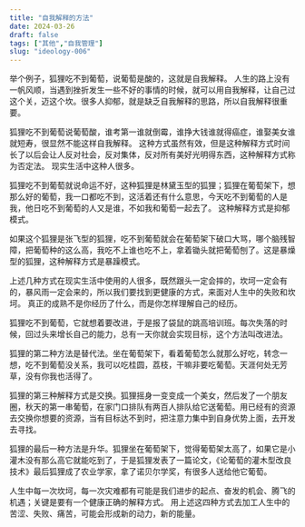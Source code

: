 ```yaml
---
title: "自我解释的方法"
date: 2024-03-26
draft: false
tags: ["其他","自我管理"]
slug: "ideology-006"
---
```


举个例子，狐狸吃不到葡萄，说葡萄是酸的，这就是自我解释。
人生的路上没有一帆风顺，当遇到挫折发生一些不好的事情的时候，就可以用自我解释，让自己过这个关，迈这个坎。很多人抑郁，就是缺乏自我解释的思路，所以自我解释很重要。

狐狸吃不到葡萄说葡萄酸，谁考第一谁就倒霉，谁挣大钱谁就得癌症，谁娶美女谁就短寿，很显然不能这样自我解释。
这种方式虽然有效，但是这种解释方式时间长了以后会让人反对社会，反对集体，反对所有美好光明得东西，这种解释方式称为否定法。 现实生活中这种人很多。

狐狸吃不到葡萄就说命运不好，这种狐狸是林黛玉型的狐狸；狐狸在葡萄架下，想那么好的葡萄，我一口都吃不到，这活着还有什么意思，今天吃不到葡萄的人是我，他日吃不到葡萄的人又是谁，不如我和葡萄一起去了。
这种解释方式是抑郁模式。

如果这个狐狸是张飞型的狐狸，吃不到葡萄就会在葡萄架下破口大骂，哪个脑残智障，把葡萄种的这么高，我吃不上谁也吃不上，拿着锄头就把葡萄刨了。这是暴燥型的狐狸，这种解释方式是暴躁模式。

上述几种方式在现实生活中使用的人很多，既然跟头一定会摔的，坎坷一定会有的，暴风雨一定会来的，所以我们要找到更健康的方式，来面对人生中的失败和坎坷。
真正的成熟不是你经历了什么，而是你怎样理解自己的经历。

狐狸吃不到葡萄，它就想着要改进，于是报了袋鼠的跳高培训班。每次失落的时候，回过头来增长自己的能力，总有一天你就会实现目标，这个方法叫改进法。

狐狸的第二种方法是替代法。坐在葡萄架下，看着葡萄怎么就那么好吃，转念一想，吃不到葡萄没关系，我可以吃桂圆，荔枝，干嘛非要吃葡萄。天涯何处无芳草，没有你我也活得了。

狐狸的第三种解释方式是交换。狐狸摇身一变变成一个美女，然后发了一个朋友圈，秋天的第一串葡萄，在家门口排队有两百人排队给它送葡萄。用已经有的资源去交换你想要的资源，当有目标达不到时，把注意力集中到自身优势上面，去开发去寻找。

狐狸的最后一种方法是升华。狐狸坐在葡萄架下，觉得葡萄架太高了，如果它是小灌木没有那么高它就能吃到了，于是狐狸发表了一篇论文，《论葡萄的灌木型改良技术》最后狐狸成了农业学家，拿了诺贝尔学奖，有很多人送给他它葡萄。

人生中每一次坎坷，每一次灾难都有可能是我们进步的起点、奋发的机会、腾飞的机遇；关键是要有一个健康正确的解释方式。
用上述这四种方式去加工人生中的苦涩、失败、痛苦，可能会形成新的动力，新的能量。